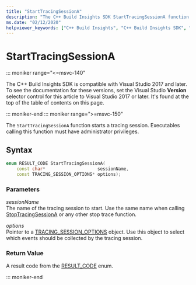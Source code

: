 ```yaml
---
title: "StartTracingSessionA"
description: "The C++ Build Insights SDK StartTracingSessionA function reference."
ms.date: "02/12/2020"
helpviewer_keywords: ["C++ Build Insights", "C++ Build Insights SDK", "StartTracingSessionA", "throughput analysis", "build time analysis", "vcperf.exe"]
---
```

# StartTracingSessionA

::: moniker range="<=msvc-140"

The C++ Build Insights SDK is compatible with Visual Studio 2017 and later. To see the documentation for these versions, set the Visual Studio **Version** selector control for this article to Visual Studio 2017 or later. It's found at the top of the table of contents on this page.

::: moniker-end
::: moniker range=">=msvc-150"

The `StartTracingSessionA` function starts a tracing session. Executables calling this function must have administrator privileges.

## Syntax

```cpp
enum RESULT_CODE StartTracingSessionA(
    const char*                    sessionName,
    const TRACING_SESSION_OPTIONS* options);
```

### Parameters

*sessionName*\
The name of the tracing session to start. Use the same name when calling [StopTracingSessionA](stop-tracing-session.md) or any other stop trace function.

*options*\
Pointer to a [TRACING_SESSION_OPTIONS](../other-types/tracing-session-options-struct.md) object. Use this object to select which events should be collected by the tracing session.

### Return Value

A result code from the [RESULT_CODE](../other-types/result-code-enum.md) enum.

::: moniker-end
